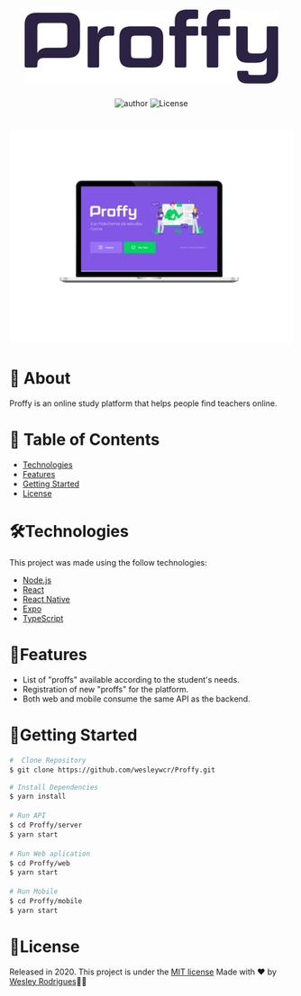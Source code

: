 

<h1 align="center">
    <img alt="" title="" src=".github/logo.svg" />
</h1>

<p align="center">
<img alt="author" src="https://img.shields.io/static/v1?label=WesleyRodrigues&message=Author&color=8257E5&labelColor=000000">

  <img alt="License" src="https://img.shields.io/static/v1?label=license&message=MIT&color=8257E5&labelColor=000000">


</p>

<h1 align="center">
    <img alt="" title="" src=".github/Home.png" />
</h1>

# 📕 About
Proffy is an online study platform that helps people find teachers online.

# 📌 Table of Contents
- [Technologies](#---technologies)
- [Features](#--features)
- [Getting Started](#--getting-started)
- [License](#--license)



# 🛠️Technologies
This project was made using the follow technologies:

- [Node.js](https://nodejs.org/en/)
- [React](https://reactjs.org)
- [React Native](https://facebook.github.io/react-native/)
- [Expo](https://expo.io/)
- [TypeScript](https://www.typescriptlang.org/)


# 🚀Features
* List of "proffs" available according to the student's needs.
* Registration of new "proffs" for the platform.
* Both web and mobile consume the same API as the backend.



# 🏃Getting Started
```sh
#  Clone Repository
$ git clone https://github.com/wesleywcr/Proffy.git 
```
```sh
# Install Dependencies
$ yarn install

# Run API
$ cd Proffy/server
$ yarn start

# Run Web aplication
$ cd Proffy/web
$ yarn start

# Run Mobile
$ cd Proffy/mobile
$ yarn start 
```


# 📝License
Released in 2020.
This project is under the [MIT license](./LICENSE)
Made with ❤️ by [Wesley Rodrigues](https://github.com/wesleywcr)🤙👊
